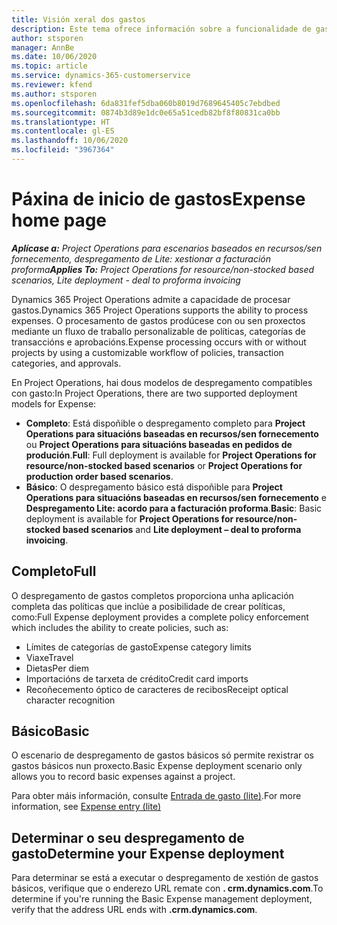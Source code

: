 ```yaml
---
title: Visión xeral dos gastos
description: Este tema ofrece información sobre a funcionalidade de gasto en Project Operations.
author: stsporen
manager: AnnBe
ms.date: 10/06/2020
ms.topic: article
ms.service: dynamics-365-customerservice
ms.reviewer: kfend
ms.author: stsporen
ms.openlocfilehash: 6da831fef5dba060b8019d7689645405c7ebdbed
ms.sourcegitcommit: 0874b3d89e1dc0e65a51cedb82bf8f80831ca0bb
ms.translationtype: HT
ms.contentlocale: gl-ES
ms.lasthandoff: 10/06/2020
ms.locfileid: "3967364"
---
```

# <a name="expense-home-page"></a><span data-ttu-id="7f08a-103">Páxina de inicio de gastos</span><span class="sxs-lookup"><span data-stu-id="7f08a-103">Expense home page</span></span>

<span data-ttu-id="7f08a-104">_**Aplícase a:** Project Operations para escenarios baseados en recursos/sen fornecemento, despregamento de Lite: xestionar a facturación proforma_</span><span class="sxs-lookup"><span data-stu-id="7f08a-104">_**Applies To:** Project Operations for resource/non-stocked based scenarios, Lite deployment - deal to proforma invoicing_</span></span>


<span data-ttu-id="7f08a-105">Dynamics 365 Project Operations admite a capacidade de procesar gastos.</span><span class="sxs-lookup"><span data-stu-id="7f08a-105">Dynamics 365 Project Operations supports the ability to process expenses.</span></span> <span data-ttu-id="7f08a-106">O procesamento de gastos prodúcese con ou sen proxectos mediante un fluxo de traballo personalizable de políticas, categorías de transaccións e aprobacións.</span><span class="sxs-lookup"><span data-stu-id="7f08a-106">Expense processing occurs with or without projects by using a customizable workflow of policies, transaction categories, and approvals.</span></span>

<span data-ttu-id="7f08a-107">En Project Operations, hai dous modelos de despregamento compatibles con gasto:</span><span class="sxs-lookup"><span data-stu-id="7f08a-107">In Project Operations, there are two supported deployment models for Expense:</span></span> 

- <span data-ttu-id="7f08a-108">**Completo**: Está dispoñible o despregamento completo para **Project Operations para situacións baseadas en recursos/sen fornecemento** ou **Project Operations para situacións baseadas en pedidos de produción**.</span><span class="sxs-lookup"><span data-stu-id="7f08a-108">**Full**: Full deployment is available for **Project Operations for resource/non-stocked based scenarios** or **Project Operations for production order based scenarios**.</span></span>
- <span data-ttu-id="7f08a-109">**Básico**: O despregamento básico está dispoñible para **Project Operations para situacións baseadas en recursos/sen fornecemento** e **Despregamento Lite: acordo para a facturación proforma**.</span><span class="sxs-lookup"><span data-stu-id="7f08a-109">**Basic**: Basic deployment is available for **Project Operations for resource/non-stocked based scenarios** and **Lite deployment – deal to proforma invoicing**.</span></span>

## <a name="full"></a><span data-ttu-id="7f08a-110">Completo</span><span class="sxs-lookup"><span data-stu-id="7f08a-110">Full</span></span> 
<span data-ttu-id="7f08a-111">O despregamento de gastos completos proporciona unha aplicación completa das políticas que inclúe a posibilidade de crear políticas, como:</span><span class="sxs-lookup"><span data-stu-id="7f08a-111">Full Expense deployment provides a complete policy enforcement which includes the ability to create policies, such as:</span></span>

  - <span data-ttu-id="7f08a-112">Límites de categorías de gasto</span><span class="sxs-lookup"><span data-stu-id="7f08a-112">Expense category limits</span></span>
  - <span data-ttu-id="7f08a-113">Viaxe</span><span class="sxs-lookup"><span data-stu-id="7f08a-113">Travel</span></span>
  - <span data-ttu-id="7f08a-114">Dietas</span><span class="sxs-lookup"><span data-stu-id="7f08a-114">Per diem</span></span>
  - <span data-ttu-id="7f08a-115">Importacións de tarxeta de crédito</span><span class="sxs-lookup"><span data-stu-id="7f08a-115">Credit card imports</span></span>
  - <span data-ttu-id="7f08a-116">Recoñecemento óptico de caracteres de recibos</span><span class="sxs-lookup"><span data-stu-id="7f08a-116">Receipt optical character recognition</span></span>

## <a name="basic"></a><span data-ttu-id="7f08a-117">Básico</span><span class="sxs-lookup"><span data-stu-id="7f08a-117">Basic</span></span> 
<span data-ttu-id="7f08a-118">O escenario de despregamento de gastos básicos só permite rexistrar os gastos básicos nun proxecto.</span><span class="sxs-lookup"><span data-stu-id="7f08a-118">Basic Expense deployment scenario only allows you to record basic expenses against a project.</span></span> 

<span data-ttu-id="7f08a-119">Para obter máis información, consulte [Entrada de gasto (lite)](basic-expense.md).</span><span class="sxs-lookup"><span data-stu-id="7f08a-119">For more information, see [Expense entry (lite)](basic-expense.md)</span></span>

## <a name="determine-your-expense-deployment"></a><span data-ttu-id="7f08a-120">Determinar o seu despregamento de gasto</span><span class="sxs-lookup"><span data-stu-id="7f08a-120">Determine your Expense deployment</span></span>
<span data-ttu-id="7f08a-121">Para determinar se está a executar o despregamento de xestión de gastos básicos, verifique que o enderezo URL remate con **. crm.dynamics.com**.</span><span class="sxs-lookup"><span data-stu-id="7f08a-121">To determine if you're running the Basic Expense management deployment, verify that the address URL ends with **.crm.dynamics.com**.</span></span> 
